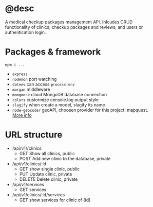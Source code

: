 # @desc
A medical checkup packages management API. Inlcudes CRUD functionality of clinics, checkup packages and reviews, and users or authentication login.

# Packages & framework
`npm i ...`
- `express`
- `nodemon`  port watching
- `dotenv`  can access `process.env`
- `morgan`  middleware
- `mongoose` cloud MongoDB database connection
- `colors` custormize console.log output style
- `slugify` when create a model, slugify its name
- `node-geocoder` geoAPI, choosen provider for this project: mapquest. [More info](https://github.com/nchaulet/node-geocoder)

# URL structure
- /api/v1//clinics
  - GET Show all clinics, public
  - POST Add new clinic to the database, private 
- /api/v1/clinics/:id
  - GET show single clinic, public
  - PUT Update clinic, private
  - DELETE Delete clinic, private
- /api/v1/services
  - GET services
- /api/v1/clinics/:id/services
  - GET show services for clinic of {id}
